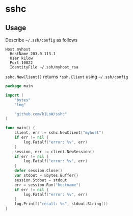 # sshc

## Usage

Describe `~/.ssh/config` as follows

```
Host myhost
  HostName 203.0.113.1
  User k1low
  Port 10022
  IdentityFile ~/.ssh/myhost_rsa
```

`sshc.NewClient()` returns `*ssh.Client` using `~/.ssh/config`

``` go
package main

import (
	"bytes"
	"log"

	"github.com/k1LoW/sshc"
)

func main() {
	client, err := sshc.NewClient("myhost")
	if err != nil {
		log.Fatalf("error: %v", err)
	}
	session, err := client.NewSession()
	if err != nil {
		log.Fatalf("error: %v", err)
	}
	defer session.Close()
	var stdout = &bytes.Buffer{}
	session.Stdout = stdout
	err = session.Run("hostname")
	if err != nil {
		log.Fatalf("error: %v", err)
	}
	log.Printf("result: %s", stdout.String())
}
```
